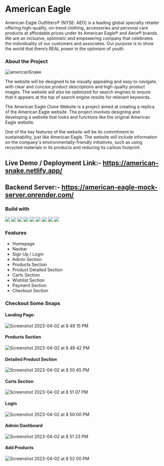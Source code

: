 <!-- # ripe-theory-3388 -->

# American Eagle

American Eagle Outfitters® (NYSE: AEO) is a leading global specialty retailer offering high-quality, on-trend clothing, accessories and personal care products at affordable prices under its American Eagle® and Aerie® brands. We are an inclusive, optimistic and empowering company that celebrates the individuality of our customers and associates. Our purpose is to show the world that there’s REAL power in the optimism of youth.

### About the Project

![americanSnake](https://user-images.githubusercontent.com/115465646/229346675-006ce0a7-f60c-4810-94b3-43f75053b7bb.png)


The website will be designed to be visually appealing and easy to navigate, with clear and concise product descriptions and high-quality product images. The website will also be optimized for search engines to ensure that it appears at the top of search engine results for relevant keywords.

The American Eagle Clone Website is a project aimed at creating a replica of the American Eagle website. The project involves designing and developing a website that looks and functions like the original American Eagle website.

One of the key features of the website will be its commitment to sustainability, just like American Eagle. The website will include information on the company's environmentally-friendly initiatives, such as using recycled materials in its products and reducing its carbon footprint.


## Live Demo / Deployment Link:- https://american-snake.netlify.app/

## Backend Server:- https://american-eagle-mock-server.onrender.com/

### Build with


<div style={display:'flex', flex-direction:'row'}>
<img src="https://custom-icon-badges.demolab.com/badge/-React_Js%20-black?style=for-the-badge&logoColor=blue&logo=react" style="max-width: 100%;"/>
<img src="https://custom-icon-badges.demolab.com/badge/-JavaScript%20-black?style=for-the-badge&logoColor=yellow&logo=javascript" style="max-width: 100%;"/>
<img src="https://custom-icon-badges.demolab.com/badge/-Redux%20-black?style=for-the-badge&logoColor=purple&logo=redux" style="max-width: 100%;"/>
<img src="https://custom-icon-badges.demolab.com/badge/-HTML5%20-black?style=for-the-badge&logoColor=orange&logo=html5" style="max-width: 100%;"/>
<img src="https://custom-icon-badges.demolab.com/badge/-CSS3%20-black?style=for-the-badge&logoColor=blue&logo=css3" style="max-width: 100%;"/>
<img src="https://custom-icon-badges.demolab.com/badge/-Axios%20-black?style=for-the-badge&logoColor=pink&logo=axios" style="max-width: 100%;"/>
<img src="https://custom-icon-badges.demolab.com/badge/-styled_components%20-black?style=for-the-badge&logoColor=blue&logo=styles" style="max-width: 100%;"/>
<img src="https://custom-icon-badges.demolab.com/badge/-JSON%20-black?style=for-the-badge&logoColor=blue&logo=json" style="max-width: 100%;"/>
<img src="https://custom-icon-badges.demolab.com/badge/-Chakra UI%20-black?style=for-the-badge&logoColor=teal&logo=chakra_ui" style="max-width: 100%;"/>
</div>


### Features

<ul>
<li>Homepage</li>
<li>Navbar</li>
<li>Sign Up / Login</li>
<li>Admin Section</li>
<li>Products Section</li>
<li>Product Detailed Section</li>
<li>Carts Section</li>
<li>Wishlist Section</li>
<li>Payment Section</li>
<li>Checkout Section</li>
</ul>



### Checkout Some Snaps

#### Landing Page:
![Screenshot 2023-04-02 at 8 49 15 PM](https://user-images.githubusercontent.com/115465646/229362474-6f5e58f0-fae8-4852-ba39-042d35b919c9.png)

#### Products Section
![Screenshot 2023-04-02 at 8 49 42 PM](https://user-images.githubusercontent.com/115465646/229362528-711f0b76-81ce-412b-99f9-335647d7a673.png)

#### Detailed Product Section
![Screenshot 2023-04-02 at 8 50 45 PM](https://user-images.githubusercontent.com/115465646/229362571-503899f2-b928-4a7c-bee0-e435d8ce0834.png)

#### Carts Section
![Screenshot 2023-04-02 at 8 51 07 PM](https://user-images.githubusercontent.com/115465646/229362650-9ffb472b-446b-4f41-8b81-4e4d33003a49.png)

#### Login
![Screenshot 2023-04-02 at 8 50 00 PM](https://user-images.githubusercontent.com/115465646/229362598-d3b205a4-fa3f-4503-adbf-96cd2e6e4f88.png)

#### Admin Dashboard
![Screenshot 2023-04-02 at 8 51 23 PM](https://user-images.githubusercontent.com/115465646/229362617-05e37822-0b76-4acd-8c8a-c53f7f7c75a4.png)

#### Add Products 
![Screenshot 2023-04-02 at 8 52 00 PM](https://user-images.githubusercontent.com/115465646/229362692-89fdc982-72c7-4341-98fc-030aaef9f7d8.png)


